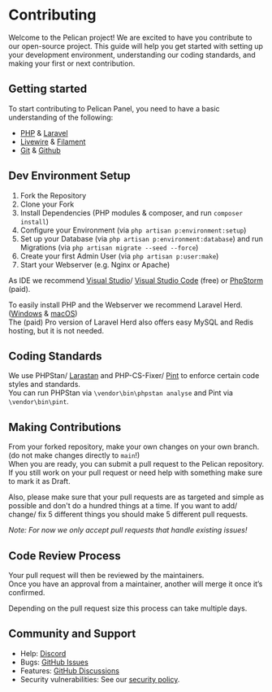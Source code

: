 # Contributing

Welcome to the Pelican project! We are excited to have you contribute to our open-source project. This guide will help you get started with setting up your development environment, understanding our coding standards, and making your first or next contribution.

## Getting started

To start contributing to Pelican Panel, you need to have a basic understanding of the following:

* [PHP](https://php.net) & [Laravel](https://laravel.com)
* [Livewire](https://laravel-livewire.com) & [Filament](https://filamentphp.com)
* [Git](https://git-scm.com) & [Github](https://github.com)

## Dev Environment Setup

1. Fork the Repository
2. Clone your Fork
3. Install Dependencies (PHP modules & composer, and run `composer install`)
4. Configure your Environment (via `php artisan p:environment:setup`)
5. Set up your Database (via `php artisan p:environment:database`) and run Migrations (via `php artisan migrate --seed --force`)
6. Create your first Admin User (via `php artisan p:user:make`)
7. Start your Webserver (e.g. Nginx or Apache)

As IDE we recommend [Visual Studio](https://visualstudio.microsoft.com)/ [Visual Studio Code](https://code.visualstudio.com) (free) or [PhpStorm](https://www.jetbrains.com/phpstorm) (paid).

To easily install PHP and the Webserver we recommend Laravel Herd. ([Windows](https://herd.laravel.com/windows) & [macOS](https://herd.laravel.com))  
The (paid) Pro version of Laravel Herd also offers easy MySQL and Redis hosting, but it is not needed.

## Coding Standards

We use PHPStan/ [Larastan](https://github.com/larastan/larastan) and PHP-CS-Fixer/ [Pint](https://laravel.com/docs/11.x/pint) to enforce certain code styles and standards.  
You can run PHPStan via `\vendor\bin\phpstan analyse` and Pint via `\vendor\bin\pint`.

## Making Contributions

From your forked repository, make your own changes on your own branch. (do not make changes directly to `main`!)  
When you are ready, you can submit a pull request to the Pelican repository. If you still work on your pull request or need help with something make sure to mark it as Draft.

Also, please make sure that your pull requests are as targeted and simple as possible and don't do a hundred things at a time. If you want to add/ change/ fix 5 different things you should make 5 different pull requests.

*Note: For now we only accept pull requests that handle existing issues!*

## Code Review Process

Your pull request will then be reviewed by the maintainers.  
Once you have an approval from a maintainer, another will merge it once it’s confirmed.

Depending on the pull request size this process can take multiple days.

## Community and Support

* Help: [Discord](https://discord.gg/pelican-panel)
* Bugs: [GitHub Issues](https://github.com/pelican-dev/panel/issues)
* Features: [GitHub Discussions](https://github.com/pelican-dev/panel/discussions)
* Security vulnerabilities: See our [security policy](./security.md). 
